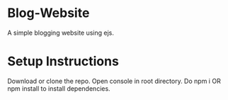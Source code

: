 # Blog-Website
A simple blogging website using ejs.
# Setup Instructions
Download or clone the repo. 
Open console in root directory. 
Do npm i OR npm install to install dependencies.
